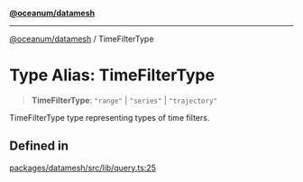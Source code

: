 [**@oceanum/datamesh**](../README.md)

***

[@oceanum/datamesh](../README.md) / TimeFilterType

# Type Alias: TimeFilterType

> **TimeFilterType**: `"range"` \| `"series"` \| `"trajectory"`

TimeFilterType type representing types of time filters.

## Defined in

[packages/datamesh/src/lib/query.ts:25](https://github.com/oceanum-io/oceanum-js/blob/b819c1f297a41b7ce9644bbdd1734c693df7b2fd/packages/datamesh/src/lib/query.ts#L25)
